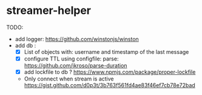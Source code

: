 # streamer-helper

TODO:

- add logger: https://github.com/winstonjs/winston
- add db :
  - [x] List of objects with: username and timestamp of the last message
  - [x] configure TTL using configfile: parse: https://github.com/jkroso/parse-duration
  - [x] add lockfile to db ? https://www.npmjs.com/package/proper-lockfile
  - Only connect when stream is active https://gist.github.com/d0p3t/3b763f561fd4ae83f46ef7cb78e72bad
